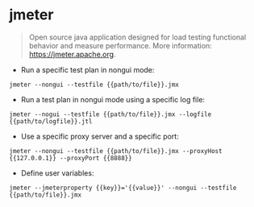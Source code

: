 # jmeter

> Open source java application designed for load testing functional behavior and measure performance.
> More information: <https://jmeter.apache.org>.

- Run a specific test plan in nongui mode:

`jmeter --nongui --testfile {{path/to/file}}.jmx`

- Run a test plan in nongui mode using a specific log file:

`jmeter --nogui --testfile {{path/to/file}}.jmx --logfile {{path/to/logfile}}.jtl`

- Use a specific proxy server and a specific port:

`jmeter --nongui --testfile {{path/to/file}}.jmx --proxyHost {{127.0.0.1}} --proxyPort {{8888}}`

- Define user variables:

`jmeter --jmeterproperty {{key}}='{{value}}' --nongui --testfile {{path/to/file}}.jmx`
